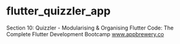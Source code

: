 # flutter_quizzler_app
Section 10: Quizzler - Modularising &amp; Organising Flutter Code: The Complete Flutter Development Bootcamp  www.appbrewery.co
